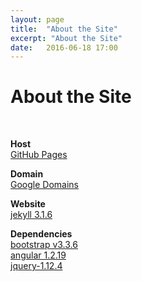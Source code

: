 ```yaml
---
layout: page
title:  "About the Site"
excerpt: "About the Site"
date:   2016-06-18 17:00
---
```


<h1>About the Site</h1>

<br />

<p>
<b>Host</b><br />
<a href="https://help.github.com/articles/using-a-custom-domain-with-github-pages/" target="_blank">GitHub Pages</a>
</p>

<p>
<b>Domain</b><br />
<a href="https://domains.google/" target="_blank">Google Domains</a>
</p>

<p>
<b>Website</b><br />
<a href="https://jekyllrb.com/" target="_blank">jekyll 3.1.6</a>
</p>

<p>
<b>Dependencies</b><br />
<a href="http://getbootstrap.com/" target="_blank">bootstrap v3.3.6</a><br />
<a href="https://angularjs.org/" target="_blank">angular 1.2.19</a><br />
<a href="https://jquery.com/" target="_blank">jquery-1.12.4</a>
</p>
